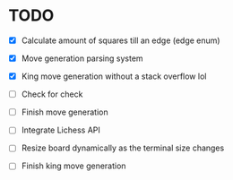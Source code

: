 # TODO

- [x] Calculate amount of squares till an edge (edge enum)
- [x] Move generation parsing system
- [x] King move generation without a stack overflow lol

- [ ] Check for check
- [ ] Finish move generation
- [ ] Integrate Lichess API
- [ ] Resize board dynamically as the terminal size changes
- [ ] Finish king move generation
